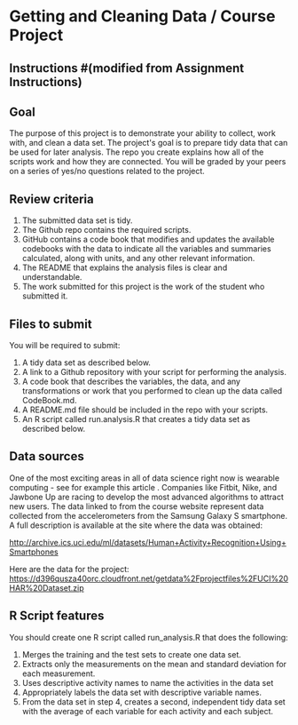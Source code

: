 # Getting and Cleaning Data / Course Project

## Instructions #(modified from Assignment Instructions)

## Goal
The purpose of this project is to demonstrate your ability to collect, work with, and clean a data set. The project's goal is to prepare tidy data that can be used for later analysis. The repo you create explains how all of the scripts work and how they are connected. You will be graded by your peers on a series of yes/no questions related to the project.

## Review criteria
1. The submitted data set is tidy.
2. The Github repo contains the required scripts.
3. GitHub contains a code book that modifies and updates the available codebooks with the data to indicate all the variables and  summaries calculated, along with units, and any other relevant information.
4. The README that explains the analysis files is clear and understandable.
5. The work submitted for this project is the work of the student who submitted it.

## Files to submit 
You will be required to submit: 
1. A tidy data set as described below.
2. A link to a Github repository with your script for performing the analysis.
3. A code book that describes the variables, the data, and any transformations or work that you performed to clean up the data called CodeBook.md. 
4. A README.md file should be included in the repo with your scripts. 
5. An R script called run.analysis.R that creates a tidy data set as described below.   

## Data sources
One of the most exciting areas in all of data science right now is wearable computing - see for example this article . Companies like Fitbit, Nike, and Jawbone Up are racing to develop the most advanced algorithms to attract new users. The data linked to from the course website represent data collected from the accelerometers from the Samsung Galaxy S smartphone. A full description is available at the site where the data was obtained:

http://archive.ics.uci.edu/ml/datasets/Human+Activity+Recognition+Using+Smartphones

Here are the data for the project:
https://d396qusza40orc.cloudfront.net/getdata%2Fprojectfiles%2FUCI%20HAR%20Dataset.zip

## R Script features
You should create one R script called run_analysis.R that does the following:
1. Merges the training and the test sets to create one data set.
2. Extracts only the measurements on the mean and standard deviation for each measurement.
3. Uses descriptive activity names to name the activities in the data set
4. Appropriately labels the data set with descriptive variable names.
5. From the data set in step 4, creates a second, independent tidy data set with the average of each variable for each activity and each subject.

